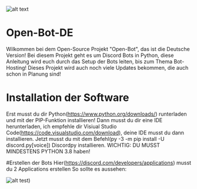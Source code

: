 ![alt text](https://lh5.googleusercontent.com/CGS2yO1QFLVWLntidtqmtEHnFrwANFy_ehN95129PWOByLkvX8YjRKz8_iqmto6phrZcE7PDZsGkTE1Ze1NJVsdlC8bk9vx0nhUTEDS1DCKWKYLw6cNsAdWsGudD26-fTg=w1280)

# Open-Bot-DE
Wilkommen bei dem Open-Source Projekt "Open-Bot", das ist die Deutsche Version!
Bei diesem Projekt geht es um Discord Bots in Python, diese Anleitung wird euch durch das Setup der Bots leiten, bis zum Thema Bot-Hosting!
Dieses Projekt wird auch noch viele Updates bekommen, die auch schon in Planung sind!

# Installation der Software
Erst musst du dir Python(https://www.python.org/downloads/) runterladen und mit der PIP-Funktion installieren!
Dann musst du dir eine IDE herunterladen, ich empfehle dir Visiual Studio Code(https://code.visualstudio.com/download), deine IDE musst du dann 
installieren.
Jetzt musst du mit dem Befehl(py -3 -m pip install -U discord.py[voice]) Discordpy installieren.
WICHTIG: DU MUSST MINDESTENS PYTHON 3.8 haben!

#Erstellen der Bots
Hier(https://discord.com/developers/applications) musst du 2 Applications erstellen
So sollte es aussehen: 

![alt test](https://lh5.googleusercontent.com/X8zn8958WxJB3FFeZCK5AuMa0Qh5F4ETrWSmtcNU16f9Hgop8fjBeEbXALzzzYzNK9RHkW7Acc-BlO2H6MB-MwQTh-2TaQEUQjezfYWfTYbXKVH2Tk3L7JMLkiyb2Rkt=w1280))



